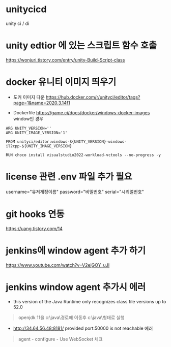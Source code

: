 # unitycicd

unity ci / di

# unity edtior 에 있는 스크립트 함수 호출

https://wonjuri.tistory.com/entry/unity-Build-Script-class

# docker 유니티 이미지 띄우기
- 도커 이미지 다운 
https://hub.docker.com/r/unityci/editor/tags?page=1&name=2020.3.14f1

- Dockerfile 
https://game.ci/docs/docker/windows-docker-images
window인 경우
```
ARG UNITY_VERSION=''
ARG UNITY_IMAGE_VERSION='1'

FROM unityci/editor:windows-${UNITY_VERSION}-windows-il2cpp-${UNITY_IMAGE_VERSION}

RUN choco install visualstudio2022-workload-vctools --no-progress -y
```

# license 관련 .env 파일 추가 필요
username="유저계정이름"
password="비밀번호"
serial="시리얼번호"

# git hooks 연동
https://uang.tistory.com/14

# jenkins에 window agent 추가 하기
https://www.youtube.com/watch?v=V2ejGOY_uJI

# jenkins window agent 추가시 에러
- this version of the Java Runtime only recognizes class file versions up to 52.0  
> openjdk 11을 c:\java\경로에 이동후 c:\java\형태로 실행  

- http://34.64.56.48:8181/ provided port:50000 is not reachable 에러
> agent - configure - Use WebSocket 체크   